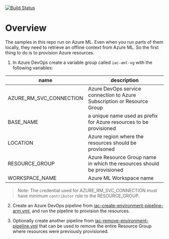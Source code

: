 [![Build Status](https://dev.azure.com/cse-manufacturing/MLOpsManufacturing/_apis/build/status/provision-azure-infra?branchName=main)](https://dev.azure.com/cse-manufacturing/MLOpsManufacturing/_build/latest?definitionId=27&branchName=main)

# Overview

The samples in this repo run on Azure ML. Even when you run parts of them locally, they need to retrieve an offline context from Azure ML. So the first thing to do is to provision Azure resources.

1. In Azure DevOps create a variable group called `iac-aml-vg` with the following variables:

| name | description |
| --- | ----------- |
| AZURE_RM_SVC_CONNECTION | Azure DevOps service connection to Azure Subscription or Resource Group |
| BASE_NAME | a unique name used as prefix for Azure resources to be provisioned |
| LOCATION | Azure region where the resources should be provisoned |
| RESOURCE_GROUP | Azure Resource Group name in which the resources should be provisioned |
| WORKSPACE_NAME | Azure ML Workspace name |

> Note: The credential used for AZURE_RM_SVC_CONNECTION must have minimum `contributor` role to the RESOURCE_GROUP.

2. Create an Azure DevOps pipeline from [iac-create-environment-pipeline-arm.yml](iac-create-environment-pipeline-arm.yml), and run the pipeline to provision the resources.

3. Optionally create another pipeline from [iac-remove-environment-pipeline.yml](iac-remove-environment-pipeline.yml) that can be used to remove the entire Resource Group where resources were previously provisioned.
